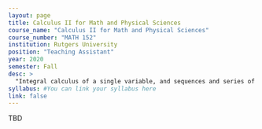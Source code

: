 ```yaml
---
layout: page
title: Calculus II for Math and Physical Sciences
course_name: "Calculus II for Math and Physical Sciences"
course_number: "MATH 152"
institution: Rutgers University
position: "Teaching Assistant"
year: 2020
semester: Fall
desc: >
  "Integral calculus of a single variable, and sequences and series of real numbers and functions."
syllabus: #You can link your syllabus here
link: false
---
```


TBD
